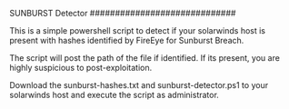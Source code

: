 SUNBURST Detector
#############################

This is a simple powershell script to detect if your solarwinds host is present with hashes identified by FireEye for Sunburst Breach.

The script will post the path of the file if identified. If its present, you are highly suspicious to post-exploitation.

Download the sunburst-hashes.txt and sunburst-detector.ps1 to your solarwinds host and execute the script as administrator. 
